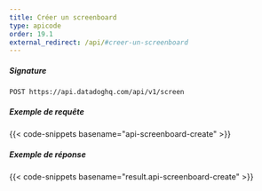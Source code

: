 ```yaml
---
title: Créer un screenboard
type: apicode
order: 19.1
external_redirect: /api/#creer-un-screenboard
---
```


##### Signature
`POST https://api.datadoghq.com/api/v1/screen`
##### Exemple de requête
{{< code-snippets basename="api-screenboard-create" >}}
##### Exemple de réponse
{{< code-snippets basename="result.api-screenboard-create" >}}

